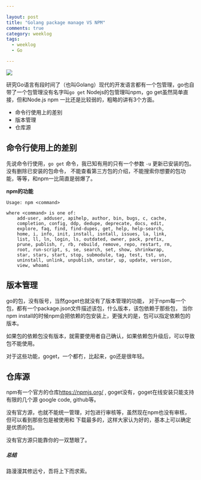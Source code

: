 ```yaml
---

layout: post
title: "Golang package manage VS NPM"
comments: true
category: weeklog
tags: 
  - weeklog
  - Go

---
```


<img src="http://ww4.sinaimg.cn/large/493b785ajw1e7r0qn9pqzj20a003wmx2.jpg" />

研究Go语言有段时间了（也叫Golang）现代的开发语言都有一个包管理，go也自带了一个包管理没有名字叫`go get`
Nodejs的包管理叫npm，go get虽然简单直接，但和Node.js npm 一比还是比较弱的，粗略的讲有3个方面。

+ 命令行使用上的差别
+ 版本管理
+ 仓库源

## 命令行使用上的差别

先说命令行使用，`go get` 命令，我已知有用的只有一个参数 `-u` 更新已安装的包。没有删除已安装的包命令，
不能查看第三方包的介绍，不能搜索你想要的包功能，等等，和npm一比简直是弱爆了。

**npm的功能**

    Usage: npm <command>

    where <command> is one of:
        add-user, adduser, apihelp, author, bin, bugs, c, cache,
        completion, config, ddp, dedupe, deprecate, docs, edit,
        explore, faq, find, find-dupes, get, help, help-search,
        home, i, info, init, install, isntall, issues, la, link,
        list, ll, ln, login, ls, outdated, owner, pack, prefix,
        prune, publish, r, rb, rebuild, remove, repo, restart, rm,
        root, run-script, s, se, search, set, show, shrinkwrap,
        star, stars, start, stop, submodule, tag, test, tst, un,
        uninstall, unlink, unpublish, unstar, up, update, version,
        view, whoami

## 版本管理

go的包，没有版号，当然goget也就没有了版本管理的功能，
对于npm每一个包，都有一个package.json文件描述该包，什么版本，该包依赖于那些包，
当你npm install的时候npm会把依赖的包安装上，更强大的是，包可以指定依赖包的版本。

如果包的依赖包没有版本，就需要使用者自己确认，如果依赖包升级后，可以导致包不能使用。

对于这些功能，goget，一个都冇，比起来，go还是很年轻。


## 仓库源
npm有一个官方的仓库<https://npmjs.org/> , goget没有，goget在线安装只能支持
有限的几个源 google code, github等。

没有官方源，也就不能统一管理，对包进行审核等，虽然现在npm也没有审核，但可以看到那些包是被使用和
下载最多的，这样大家认为好的，基本上可以确定是优质的包。

没有官方源只能靠你的一双慧眼了。


##### 总结
路漫漫其修远兮，吾将上下而求索。


